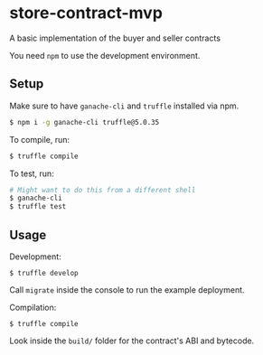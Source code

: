 # store-contract-mvp

A basic implementation of the buyer and seller contracts

You need `npm` to use the development environment.

## Setup

Make sure to have `ganache-cli` and `truffle` installed via npm.

```bash
$ npm i -g ganache-cli truffle@5.0.35
```

To compile, run:

```bash
$ truffle compile
```

To test, run:

```bash
# Might want to do this from a different shell
$ ganache-cli
$ truffle test
```

## Usage

Development:

```
$ truffle develop
```

Call `migrate` inside the console to run the example deployment.

Compilation:

```
$ truffle compile
```

Look inside the `build/` folder for the contract's ABI and bytecode.
